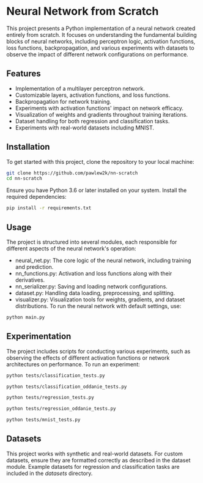 # Neural Network from Scratch

This project presents a Python implementation of a neural network created entirely from scratch. It
focuses on understanding the fundamental building blocks of neural networks, including perceptron
logic, activation functions, loss functions, backpropagation, and various experiments with datasets
to observe the impact of different network configurations on performance.

## Features

- Implementation of a multilayer perceptron network.
- Customizable layers, activation functions, and loss functions.
- Backpropagation for network training.
- Experiments with activation functions' impact on network efficacy.
- Visualization of weights and gradients throughout training iterations.
- Dataset handling for both regression and classification tasks.
- Experiments with real-world datasets including MNIST.

## Installation

To get started with this project, clone the repository to your local machine:

```bash
git clone https://github.com/pawlew2k/nn-scratch
cd nn-scratch
```

Ensure you have Python 3.6 or later installed on your system. Install the required dependencies:

```bash
pip install -r requirements.txt
```

## Usage

The project is structured into several modules, each responsible for different aspects of the neural
network's operation:

- neural_net.py: The core logic of the neural network, including training and prediction.
- nn_functions.py: Activation and loss functions along with their derivatives.
- nn_serializer.py: Saving and loading network configurations.
- dataset.py: Handling data loading, preprocessing, and splitting.
- visualizer.py: Visualization tools for weights, gradients, and dataset distributions.
  To run the neural network with default settings, use:

```bash
python main.py
```

## Experimentation

The project includes scripts for conducting various experiments, such as observing the effects of
different activation functions or network architectures on performance. To run an experiment:

```bash
python tests/classification_tests.py
```

```bash
python tests/classification_oddanie_tests.py
```

```bash
python tests/regression_tests.py
```

```bash
python tests/regression_oddanie_tests.py
```

```bash
python tests/mnist_tests.py
```

## Datasets

This project works with synthetic and real-world datasets. For custom datasets, ensure they are
formatted correctly as described in the dataset module. Example datasets for regression and
classification tasks are included in the _datasets_ directory.